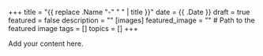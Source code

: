 +++
title = "{{ replace .Name "-" " " | title }}"
date = {{ .Date }}
draft = true
featured = false
description = ""
[images]
    featured_image = ""  # Path to the featured image
tags = []
topics = []
+++

Add your content here.